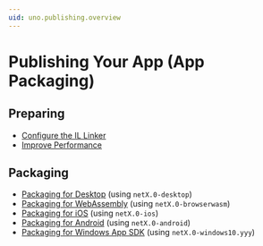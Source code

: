 ```yaml
---
uid: uno.publishing.overview
---
```


# Publishing Your App (App Packaging)

## Preparing

- [Configure the IL Linker](xref:uno.articles.features.illinker)
- [Improve Performance](xref:Uno.Development.Performance)

## Packaging

- [Packaging for Desktop](xref:uno.publishing.desktop) (using `netX.0-desktop`)
- [Packaging for WebAssembly](xref:uno.publishing.webassembly) (using `netX.0-browserwasm`)
- [Packaging for iOS](xref:uno.publishing.ios) (using `netX.0-ios`)
- [Packaging for Android](xref:uno.publishing.android) (using `netX.0-android`)
- [Packaging for Windows App SDK](xref:uno.publishing.windows) (using `netX.0-windows10.yyy`)
